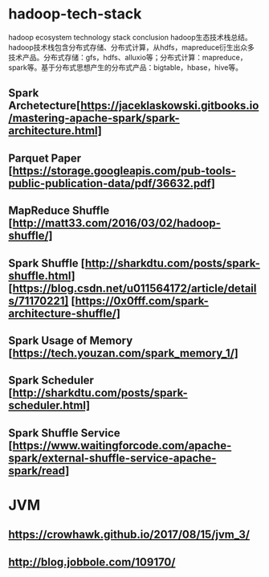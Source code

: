 # hadoop-tech-stack
hadoop ecosystem technology stack conclusion
hadoop生态技术栈总结。
hadoop技术栈包含分布式存储、分布式计算，从hdfs，mapreduce衍生出众多技术产品。分布式存储：gfs，hdfs、alluxio等；分布式计算：mapreduce，spark等。基于分布式思想产生的分布式产品：bigtable，hbase，hive等。

## Spark Archetecture[https://jaceklaskowski.gitbooks.io/mastering-apache-spark/spark-architecture.html]

## Parquet Paper [https://storage.googleapis.com/pub-tools-public-publication-data/pdf/36632.pdf]

## MapReduce Shuffle [http://matt33.com/2016/03/02/hadoop-shuffle/]

## Spark Shuffle [http://sharkdtu.com/posts/spark-shuffle.html] [https://blog.csdn.net/u011564172/article/details/71170221] [https://0x0fff.com/spark-architecture-shuffle/]

## Spark Usage of Memory [https://tech.youzan.com/spark_memory_1/]

## Spark Scheduler [http://sharkdtu.com/posts/spark-scheduler.html]

## Spark Shuffle Service [https://www.waitingforcode.com/apache-spark/external-shuffle-service-apache-spark/read]


# JVM
## https://crowhawk.github.io/2017/08/15/jvm_3/
## http://blog.jobbole.com/109170/
